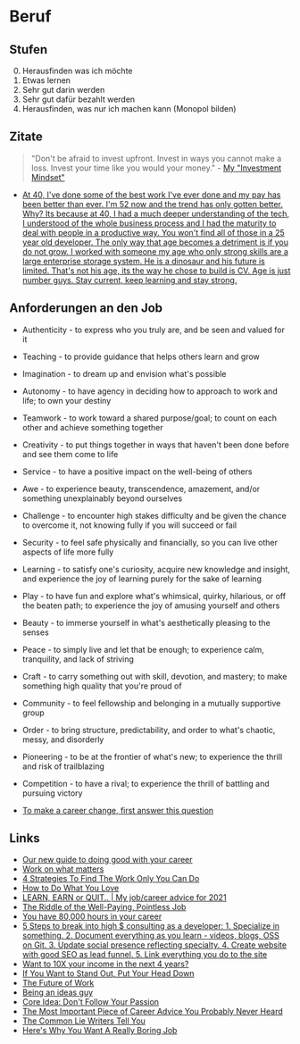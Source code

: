 # Beruf

## Stufen

0. Herausfinden was ich möchte
1. Etwas lernen
2. Sehr gut darin werden
3. Sehr gut dafür bezahlt werden
4. Herausfinden, was nur ich machen kann (Monopol bilden)

## Zitate

> "Don't be afraid to invest upfront. Invest in ways you cannot make a loss. Invest your time like you would your money." - [My "Investment Mindset"](https://blog.pragmaticengineer.com/the-investment-mindset/)

- [At 40, I've done some of the best work I've ever done and my pay has been better than ever. I'm 52 now and the trend has only gotten better. Why? Its because at 40, I had a much deeper understanding of the tech, I understood of the whole business process and I had the maturity to deal with people in a productive way. You won't find all of those in a 25 year old developer. The only way that age becomes a detriment is if you do not grow. I worked with someone my age who only strong skills are a large enterprise storage system. He is a dinosaur and his future is limited. That's not his age, its the way he chose to build is CV. Age is just number guys. Stay current, keep learning and stay strong.](https://news.ycombinator.com/item?id=28757964)

## Anforderungen an den Job

- Authenticity - to express who you truly are, and be seen and valued for it
- Teaching - to provide guidance that helps others learn and grow
- Imagination - to dream up and envision what's possible 
- Autonomy - to have agency in deciding how to approach to work and life; to own your destiny
- Teamwork - to work toward a shared purpose/goal; to count on each other and achieve something together
- Creativity - to put things together in ways that haven't been done before and see them come to life
- Service - to have a positive impact on the well-being of others
- Awe - to experience beauty, transcendence, amazement, and/or something unexplainably beyond ourselves
- Challenge - to encounter high stakes difficulty and be given the chance to overcome it, not knowing fully if you will succeed or fail
- Security - to feel safe physically and financially, so you can live other aspects of life more fully
- Learning - to satisfy one's curiosity, acquire new knowledge and insight, and experience the joy of learning purely for the sake of learning
- Play - to have fun and explore what's whimsical, quirky, hilarious, or off the beaten path; to experience the joy of amusing yourself and others
- Beauty - to immerse yourself in what's aesthetically pleasing to the senses
- Peace - to simply live and let that be enough; to experience calm, tranquility, and lack of striving
- Craft - to carry something out with skill, devotion, and mastery; to make something high quality that you're proud of
- Community - to feel fellowship and belonging in a mutually supportive group
- Order - to bring structure, predictability, and order to what's chaotic, messy, and disorderly
- Pioneering - to be at the frontier of what's new; to experience the thrill and risk of trailblazing
- Competition - to have a rival; to experience the thrill of battling and pursuing victory

- [To make a career change, first answer this question](https://mindy.substack.com/p/to-make-a-career-change-first-answer)

## Links

- [Our new guide to doing good with your career](https://80000hours.org/key-ideas/)
- [Work on what matters](https://staffeng.com/guides/work-on-what-matters)
- [4 Strategies To Find The Work Only You Can Do ](https://taylorpearson.me/thework/)
- [How to Do What You Love](http://www.paulgraham.com/love.html)
- [LEARN, EARN or QUIT.. | My job/career advice for 2021](https://www.youtube.com/watch?v=eLelgy5zRv4)
- [The Riddle of the Well-Paying, Pointless Job](https://moretothat.com/pointless-job/)
- [You have 80,000 hours in your career](https://80000hours.org/)
- [5 Steps to break into high $ consulting as a developer: 1. Specialize in something. 2. Document everything as you learn - videos, blogs, OSS on Git. 3. Update social presence reflecting specialty. 4. Create website with good SEO as lead funnel. 5. Link everything you do to the site](https://twitter.com/dabit3/status/1390790989019746307)
- [Want to 10X your income in the next 4 years?](https://twitter.com/craigclemens/status/1407857453711040512)
- [If You Want to Stand Out, Put Your Head Down](https://medium.com/simple-pub/if-you-want-to-stand-out-put-your-head-down-304613ae646e)
- [The Future of Work](https://www.collaborativefund.com/blog/the-future-of-work)
- [Being an ideas guy](https://notebook.drmaciver.com/posts/2022-01-15-17:03.html)
- [Core Idea: Don't Follow Your Passion](https://www.youtube.com/watch?v=sjiP6sDyN-E)
- [The Most Important Piece of Career Advice You Probably Never Heard](https://www.calnewport.com/blog/2008/05/21/the-most-important-piece-of-career-advice-you-probably-never-heard/)
- [The Common Lie Writers Tell You](https://www.youtube.com/watch?v=oH9sJrAVeC0)
- [Here's Why You Want A Really Boring Job](https://www.youtube.com/watch?v=4hiVQf9MPzg)
